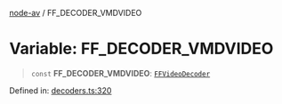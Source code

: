 [node-av](../globals.md) / FF\_DECODER\_VMDVIDEO

# Variable: FF\_DECODER\_VMDVIDEO

> `const` **FF\_DECODER\_VMDVIDEO**: [`FFVideoDecoder`](../type-aliases/FFVideoDecoder.md)

Defined in: [decoders.ts:320](https://github.com/seydx/av/blob/f8631fc881b394300b1479f511d55cf1c370a87f/src/constants/decoders.ts#L320)
